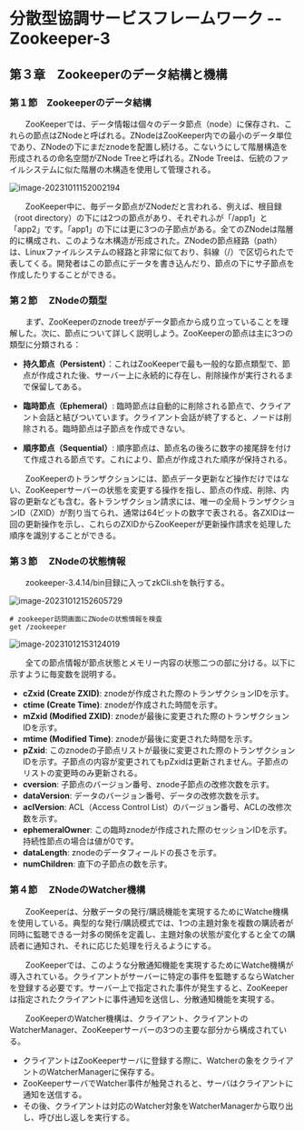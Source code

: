 # 分散型協調サービスフレームワーク -- Zookeeper-3

## 第３章　Zookeeperのデータ結構と機構

### 第１節　Zookeeperのデータ結構

　　ZooKeeperでは、データ情報は個々のデータ節点（node）に保存され、これらの節点はZNodeと呼ばれる。ZNodeはZooKeeper内での最小のデータ単位であり、ZNodeの下にまだznodeを配置し続ける。こないうにして階層構造を形成されるの命名空間がZNode Treeと呼ばれる。ZNode Treeは、伝統のファイルシステムに似た階層の木構造を使用して管理される。

![image-20231011152002194](C:\Users\Izaya\AppData\Roaming\Typora\typora-user-images\image-20231011152002194.png)

　　ZooKeeper中に、毎データ節点がZNodeだと言われる、例えば、根目録（root directory）の下には2つの節点があり、それぞれふが「/app1」と「app2」です。「app1」の下には更に3つの子節点がある。全てのZNodeは階層的に構成され、このような木構造が形成された。ZNodeの節点経路（path）は、Linuxファイルシステムの経路と非常に似ており、斜線（/）で区切られたで表してくる。開発者はこの節点にデータを書き込んだり、節点の下にサ子節点を作成したりすることができる。

### 第２節　 ZNodeの類型

　　まず、ZooKeeperのznode treeがデータ節点から成り立っていることを理解した。次に、節点について詳しく説明しよう。ZooKeeperの節点は主に3つの類型に分類される：

- **持久節点（Persistent）**：これはZooKeeperで最も一般的な節点類型で、節点が作成された後、サーバー上に永続的に存在し、削除操作が実行されるまで保留してある。

- **臨時節点（Ephemeral）**: 臨時節点は自動的に削除される節点で、クライアント会話と結びついています。クライアント会話が終了すると、ノードは削除される。臨時節点は子節点を作成できない。

- **順序節点（Sequential）**: 順序節点は、節点名の後ろに数字の接尾辞を付けて作成される節点です。これにより、節点が作成された順序が保持される。

　　ZooKeeperのトランザクションには、節点データ更新など操作だけではない、ZooKeeperサーバーの状態を変更する操作を指し、節点の作成、削除、内容の更新なども含む。各トランザクション請求には、唯一の全局トランザクションID（ZXID）が割り当てられ、通常は64ビットの数字で表される。各ZXIDは一回の更新操作を示し、これらのZXIDからZooKeeperが更新操作請求を処理した順序を識別することができる。

### 第３節　 ZNodeの状態情報

　　zookeeper-3.4.14/bin目録に入ってzkCli.shを執行する。

![image-20231012152605729](C:\Users\Izaya\AppData\Roaming\Typora\typora-user-images\image-20231012152605729.png)

```
# zookeeper訪問画面にZNodeの状態情報を検査
get /zookeeper
```

![image-20231012153124019](C:\Users\Izaya\AppData\Roaming\Typora\typora-user-images\image-20231012153124019.png)

　　全ての節点情報が節点状態とメモリー内容の状態二つの部に分ける。以下に示すように毎変数を説明する。

- **cZxid (Create ZXID)**: znodeが作成された際のトランザクションIDを示す。
- **ctime (Create Time)**: znodeが作成された時間を示す。
- **mZxid (Modified ZXID)**: znodeが最後に変更された際のトランザクションIDを示す。
- **mtime (Modified Time)**: znodeが最後に変更された時間を示す。
- **pZxid**: このznodeの子節点リストが最後に変更された際のトランザクションIDを示す。子節点の内容が変更されてもpZxidは更新されません。子節点のリストの変更時のみ更新される。
- **cversion**: 子節点のバージョン番号、znode子節点の改修次数を示す。
- **dataVersion**: データのバージョン番号、データの改修次数を示す。
- **aclVersion**: ACL（Access Control List）のバージョン番号、ACLの改修次数を示す。
- **ephemeralOwner**: この臨時znodeが作成された際のセッションIDを示す。持続性節点の場合は値が0です。
- **dataLength**: znodeのデータフィールドの長さを示す。
- **numChildren**: 直下の子節点の数を示す。

### 第４節　 ZNodeのWatcher機構

　　ZooKeeperは、分散データの発行/購読機能を実現するためにWatche機構を使用している。典型的な発行/購読模式では、1つの主題対象を複数の購読者が同時に監聴できる一対多の関係を定義し、主題対象の状態が変化すると全ての購読者に通知され、それに応じた処理を行えるようにする。

　　ZooKeeperでは、このような分散通知機能を実現するためにWatche機構が導入されている。クライアントがサーバーに特定の事件を監聴するならWatcherを登録する必要です。サーバー上で指定された事件が発生すると、ZooKeeperは指定されたクライアントに事件通知を送信し、分散通知機能を実現する。

　　ZooKeeperのWatcher機構は、クライアント、クライアントのWatcherManager、ZooKeeperサーバーの3つの主要な部分から構成されている。

- クライアントはZooKeeperサーバに登録する際に、Watcherの象をクライアントのWatcherManagerに保存する。
- ZooKeeperサーバでWatcher事件が触発されると、サーバはクライアントに通知を送信する。
- その後、クライアントは対応のWatcher対象をWatcherManagerから取り出し、呼び出し返しを実行する。